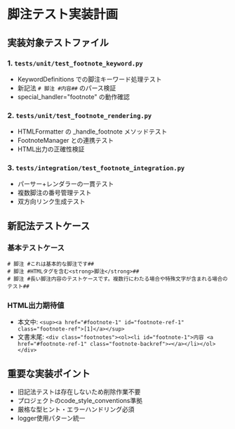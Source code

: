 # 脚注テスト実装計画

## 実装対象テストファイル

### 1. `tests/unit/test_footnote_keyword.py`
- KeywordDefinitions での脚注キーワード処理テスト
- 新記法 `# 脚注 #内容##` のパース検証
- special_handler="footnote" の動作確認

### 2. `tests/unit/test_footnote_rendering.py`  
- HTMLFormatter の _handle_footnote メソッドテスト
- FootnoteManager との連携テスト
- HTML出力の正確性検証

### 3. `tests/integration/test_footnote_integration.py`
- パーサー+レンダラーの一貫テスト
- 複数脚注の番号管理テスト
- 双方向リンク生成テスト

## 新記法テストケース

### 基本テストケース
```
# 脚注 #これは基本的な脚注です##
# 脚注 #HTMLタグを含む<strong>脚注</strong>##
# 脚注 #長い脚注内容のテストケースです。複数行にわたる場合や特殊文字が含まれる場合のテスト##
```

### HTML出力期待値
- 本文中: `<sup><a href="#footnote-1" id="footnote-ref-1" class="footnote-ref">[1]</a></sup>`
- 文書末尾: `<div class="footnotes"><ol><li id="footnote-1">内容 <a href="#footnote-ref-1" class="footnote-backref">↩</a></li></ol></div>`

## 重要な実装ポイント
- 旧記法テストは存在しないため削除作業不要
- プロジェクトのcode_style_conventions準拠
- 厳格な型ヒント・エラーハンドリング必須
- logger使用パターン統一